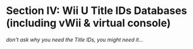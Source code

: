 # Section IV: Wii U Title IDs Databases (including vWii & virtual console)
###### don't ask why you need the Title IDs, you might need it...